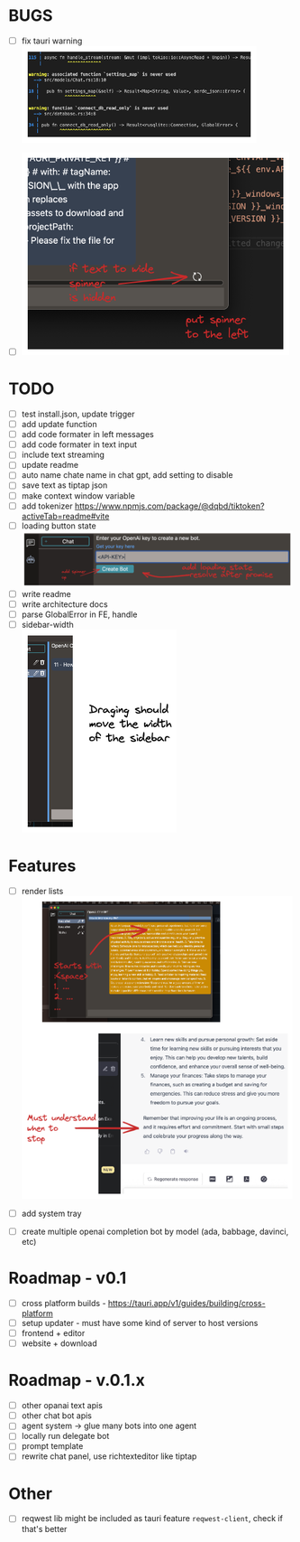 
# BUGS

- [ ] fix tauri warning  
  ![tauri warning](./todo-images/warnings.excalidraw.png "tauri warning")
- [ ]  
  ![spinner position](./todo-images/spinner_position.excalidraw.png "spinner position")


# TODO

- [ ] test install.json, update trigger
- [ ] add update function
- [ ] add code formater in left messages
- [ ] add code formater in text input
- [ ] include text streaming
- [ ] update readme
- [ ] auto name chate name in chat gpt, add setting to disable
- [ ] save text as tiptap json
- [ ] make context window variable
 - [ ] add tokenizer https://www.npmjs.com/package/@dqbd/tiktoken?activeTab=readme#vite
- [ ] loading button state
  ![loading button state](./todo-images/button-loading.excalidraw.png "loading button state")
- [ ] write readme
- [ ] write architecture docs
- [ ] parse GlobalError in FE, handle
- [ ] sidebar-width  
  ![sidebar-width](./todo-images/sidebar-width.excalidraw.png "sidebar-width")

# Features

- [ ] render lists  
  ![render lists](./todo-images/render-lists.excalidraw.png "render lists")
- [ ] add system tray
- [ ] create multiple openai completion bot by model (ada, babbage, davinci, etc)



# Roadmap - v0.1

- [ ] cross platform builds - https://tauri.app/v1/guides/building/cross-platform
- [ ] setup updater - must have some kind of server to host versions
- [ ] frontend + editor
- [ ] website + download

# Roadmap - v.0.1.x

- [ ] other opanai text apis
- [ ] other chat bot apis
- [ ] agent system -> glue many bots into one agent
- [ ] locally run delegate bot
- [ ] prompt template
- [ ] rewrite chat panel, use richtexteditor like tiptap

# Other

- [ ] reqwest lib might be included as tauri feature `reqwest-client`, check if that's better
